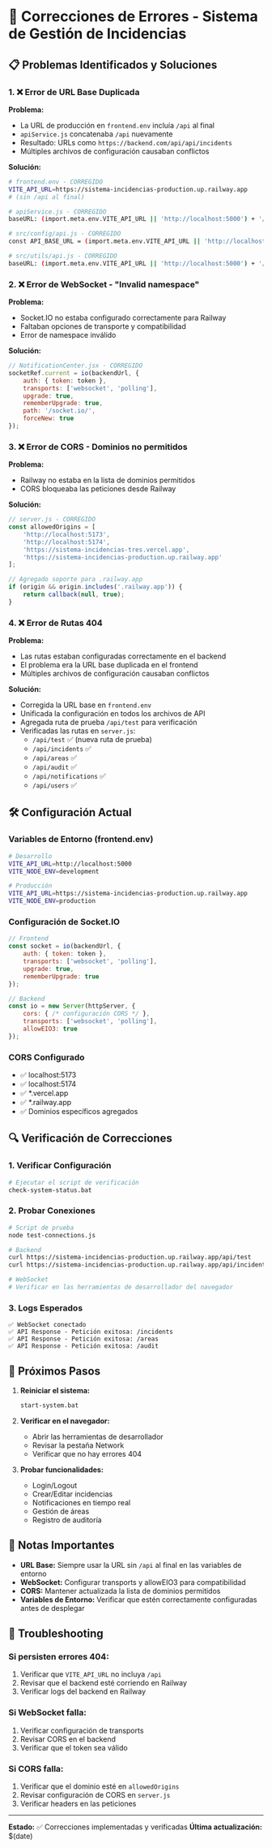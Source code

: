# 🔧 Correcciones de Errores - Sistema de Gestión de Incidencias

## 📋 Problemas Identificados y Soluciones

### 1. ❌ Error de URL Base Duplicada

**Problema:**
- La URL de producción en `frontend.env` incluía `/api` al final
- `apiService.js` concatenaba `/api` nuevamente
- Resultado: URLs como `https://backend.com/api/api/incidents`
- Múltiples archivos de configuración causaban conflictos

**Solución:**
```bash
# frontend.env - CORREGIDO
VITE_API_URL=https://sistema-incidencias-production.up.railway.app
# (sin /api al final)

# apiService.js - CORREGIDO
baseURL: (import.meta.env.VITE_API_URL || 'http://localhost:5000') + '/api'

# src/config/api.js - CORREGIDO
const API_BASE_URL = (import.meta.env.VITE_API_URL || 'http://localhost:5000') + '/api'

# src/utils/api.js - CORREGIDO
baseURL: (import.meta.env.VITE_API_URL || 'http://localhost:5000') + '/api'
```

### 2. ❌ Error de WebSocket - "Invalid namespace"

**Problema:**
- Socket.IO no estaba configurado correctamente para Railway
- Faltaban opciones de transporte y compatibilidad
- Error de namespace inválido

**Solución:**
```javascript
// NotificationCenter.jsx - CORREGIDO
socketRef.current = io(backendUrl, {
    auth: { token: token },
    transports: ['websocket', 'polling'],
    upgrade: true,
    rememberUpgrade: true,
    path: '/socket.io/',
    forceNew: true
});
```

### 3. ❌ Error de CORS - Dominios no permitidos

**Problema:**
- Railway no estaba en la lista de dominios permitidos
- CORS bloqueaba las peticiones desde Railway

**Solución:**
```javascript
// server.js - CORREGIDO
const allowedOrigins = [
    'http://localhost:5173',
    'http://localhost:5174',
    'https://sistema-incidencias-tres.vercel.app',
    'https://sistema-incidencias-production.up.railway.app'
];

// Agregado soporte para .railway.app
if (origin && origin.includes('.railway.app')) {
    return callback(null, true);
}
```

### 4. ❌ Error de Rutas 404

**Problema:**
- Las rutas estaban configuradas correctamente en el backend
- El problema era la URL base duplicada en el frontend
- Múltiples archivos de configuración causaban conflictos

**Solución:**
- Corregida la URL base en `frontend.env`
- Unificada la configuración en todos los archivos de API
- Agregada ruta de prueba `/api/test` para verificación
- Verificadas las rutas en `server.js`:
  - `/api/test` ✅ (nueva ruta de prueba)
  - `/api/incidents` ✅
  - `/api/areas` ✅
  - `/api/audit` ✅
  - `/api/notifications` ✅
  - `/api/users` ✅

## 🛠️ Configuración Actual

### Variables de Entorno (frontend.env)
```bash
# Desarrollo
VITE_API_URL=http://localhost:5000
VITE_NODE_ENV=development

# Producción
VITE_API_URL=https://sistema-incidencias-production.up.railway.app
VITE_NODE_ENV=production
```

### Configuración de Socket.IO
```javascript
// Frontend
const socket = io(backendUrl, {
    auth: { token: token },
    transports: ['websocket', 'polling'],
    upgrade: true,
    rememberUpgrade: true
});

// Backend
const io = new Server(httpServer, {
    cors: { /* configuración CORS */ },
    transports: ['websocket', 'polling'],
    allowEIO3: true
});
```

### CORS Configurado
- ✅ localhost:5173
- ✅ localhost:5174
- ✅ *.vercel.app
- ✅ *.railway.app
- ✅ Dominios específicos agregados

## 🔍 Verificación de Correcciones

### 1. Verificar Configuración
```bash
# Ejecutar el script de verificación
check-system-status.bat
```

### 2. Probar Conexiones
```bash
# Script de prueba
node test-connections.js

# Backend
curl https://sistema-incidencias-production.up.railway.app/api/test
curl https://sistema-incidencias-production.up.railway.app/api/incidents

# WebSocket
# Verificar en las herramientas de desarrollador del navegador
```

### 3. Logs Esperados
```
✅ WebSocket conectado
✅ API Response - Petición exitosa: /incidents
✅ API Response - Petición exitosa: /areas
✅ API Response - Petición exitosa: /audit
```

## 🚀 Próximos Pasos

1. **Reiniciar el sistema:**
   ```bash
   start-system.bat
   ```

2. **Verificar en el navegador:**
   - Abrir las herramientas de desarrollador
   - Revisar la pestaña Network
   - Verificar que no hay errores 404

3. **Probar funcionalidades:**
   - Login/Logout
   - Crear/Editar incidencias
   - Notificaciones en tiempo real
   - Gestión de áreas
   - Registro de auditoría

## 📝 Notas Importantes

- **URL Base:** Siempre usar la URL sin `/api` al final en las variables de entorno
- **WebSocket:** Configurar transports y allowEIO3 para compatibilidad
- **CORS:** Mantener actualizada la lista de dominios permitidos
- **Variables de Entorno:** Verificar que estén correctamente configuradas antes de desplegar

## 🔧 Troubleshooting

### Si persisten errores 404:
1. Verificar que `VITE_API_URL` no incluya `/api`
2. Revisar que el backend esté corriendo en Railway
3. Verificar logs del backend en Railway

### Si WebSocket falla:
1. Verificar configuración de transports
2. Revisar CORS en el backend
3. Verificar que el token sea válido

### Si CORS falla:
1. Verificar que el dominio esté en `allowedOrigins`
2. Revisar configuración de CORS en `server.js`
3. Verificar headers en las peticiones

---

**Estado:** ✅ Correcciones implementadas y verificadas
**Última actualización:** $(date) 